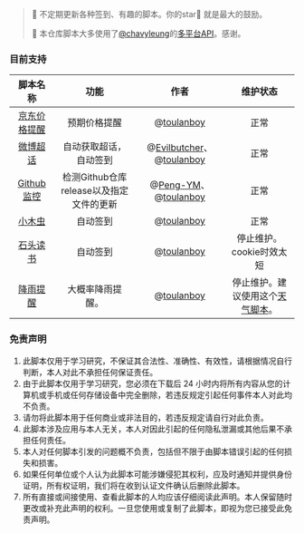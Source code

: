 > 📌 不定期更新各种签到、有趣的脚本。你的star🌟 就是最大的鼓励。
>
> 📌  本仓库脚本大多使用了[@chavyleung](https://github.com/chavyleung/)的[多平台API](https://github.com/chavyleung/scripts/)。感谢。

### 目前支持

|                           脚本名称                           |                  功能                   |                             作者                             |                           维护状态                           |
| :----------------------------------------------------------: | :-------------------------------------: | :----------------------------------------------------------: | :----------------------------------------------------------: |
| [京东价格提醒](https://github.com/toulanboy/scripts/tree/master/jd_price_detect) |              预期价格提醒               |      @[toulanboy](https://github.com/toulanboy/script)       |                             正常                             |
| [微博超话](https://github.com/toulanboy/scripts/tree/master/weibo) |         自动获取超话，自动签到          | @[Evilbutcher](https://github.com/Evilbutcher/)、@[toulanboy](https://github.com/toulanboy/script) |                             正常                             |
| [Github监控](https://github.com/toulanboy/scripts/tree/master/github_detect) | 检测Github仓库release以及指定文件的更新 | @[Peng-YM](https://github.com/peng-ym/quanx)、@[toulanboy](https://github.com/toulanboy/script) |                             正常                             |
| [小木虫](https://github.com/toulanboy/scripts/tree/master/muchong) |                自动签到                 |      @[toulanboy](https://github.com/toulanboy/script)       |                             正常                             |
| [石头读书](https://github.com/toulanboy/scripts/tree/master/stoneread) |                自动签到                 |      @[toulanboy](https://github.com/toulanboy/script)       |                   停止维护。cookie时效太短                   |
| [降雨提醒](https://github.com/toulanboy/scripts/tree/master/weather) |            大概率降雨提醒。             |      @[toulanboy](https://github.com/toulanboy/script)       | 停止维护。建议使用这个[天气脚本](https://github.com/Peng-YM/QuanX/blob/master/Tasks/caiyun.js)。 |

### 免责声明
1. 此脚本仅用于学习研究，不保证其合法性、准确性、有效性，请根据情况自行判断，本人对此不承担任何保证责任。
2. 由于此脚本仅用于学习研究，您必须在下载后 24 小时内将所有内容从您的计算机或手机或任何存储设备中完全删除，若违反规定引起任何事件本人对此均不负责。
3. 请勿将此脚本用于任何商业或非法目的，若违反规定请自行对此负责。
4. 此脚本涉及应用与本人无关，本人对因此引起的任何隐私泄漏或其他后果不承担任何责任。
5. 本人对任何脚本引发的问题概不负责，包括但不限于由脚本错误引起的任何损失和损害。
6. 如果任何单位或个人认为此脚本可能涉嫌侵犯其权利，应及时通知并提供身份证明，所有权证明，我们将在收到认证文件确认后删除此脚本。
7. 所有直接或间接使用、查看此脚本的人均应该仔细阅读此声明。本人保留随时更改或补充此声明的权利。一旦您使用或复制了此脚本，即视为您已接受此免责声明。


### 






